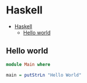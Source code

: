 # Haskell

<!--ts-->
* [Haskell](hasekll.md#haskell)
   * [Hello world](hasekll.md#hello-world)

<!-- Added by: runner, at: Mon Jul 19 11:03:45 UTC 2021 -->

<!--te-->

## Hello world
```haskell
module Main where

main = putStrLn "Hello World"
```
